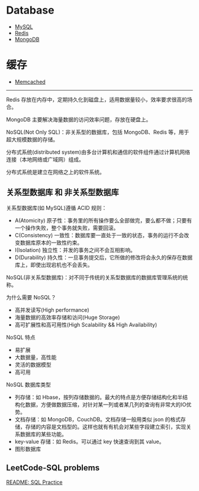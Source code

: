 # Database

* [MySQL](https://github.com/steveLauwh/Database/tree/master/MySQL)
* [Redis](https://github.com/steveLauwh/Database/tree/master/Redis)
* [MongoDB](https://github.com/steveLauwh/Database/tree/master/MongoDB)

# 缓存

* [Memcached](https://github.com/steveLauwh/Database/tree/master/Memcached)

-----

Redis 存放在内存中，定期持久化到磁盘上，适用数据量较小，效率要求很高的场合。

MongoDB 主要解决海量数据的访问效率问题，存放在硬盘上。

NoSQL(Not Only SQL)：非关系型的数据库，包括 MongoDB、Redis 等，用于超大规模数据的存储。

分布式系统(distributed system)由多台计算机和通信的软件组件通过计算机网络连接（本地网络或广域网）组成。

分布式系统是建立在网络之上的软件系统。

## 关系型数据库 和 非关系型数据库

关系型数据库(如 MySQL)遵循 ACID 规则：
* A(Atomicity) 原子性：事务里的所有操作要么全部做完，要么都不做；只要有一个操作失败，整个事务就失败，需要回滚。
* C(Consistency) 一致性：数据库要一直处于一致的状态，事务的运行不会改变数据库原本的一致性约束。
* I(Isolation) 独立性：并发的事务之间不会互相影响。
* D(Durability) 持久性：一旦事务提交后，它所做的修改将会永久的保存在数据库上，即使出现宕机也不会丢失。

NoSQL(非关系型数据库)：对不同于传统的关系型数据库的数据库管理系统的统称。

为什么需要 NoSQL？

* 高并发读写(High performance)
* 海量数据的高效率存储和访问(Huge Storage)
* 高可扩展性和高可用性(High Scalability && High Availability)

NoSQL 特点

* 易扩展
* 大数据量，高性能
* 灵活的数据模型
* 高可用

NoSQL 数据库类型

* 列存储：如 Hbase，按列存储数据的。最大的特点是方便存储结构化和半结构化数据，方便做数据压缩，对针对某一列或者某几列的查询有非常大的IO优势。
* 文档存储：如 MongoDB，CouchDB。文档存储一般用类似 json 的格式存储，存储的内容是文档型的。这样也就有有机会对某些字段建立索引，实现关系数据库的某些功能。
* key-value 存储：如 Redis。可以通过 key 快速查询到其 value。
* 图形数据库

## LeetCode-SQL problems

[README: SQL Practice]((https://github.com/steveLauwh/Database/tree/master/LeetCode-sql%20problems))
